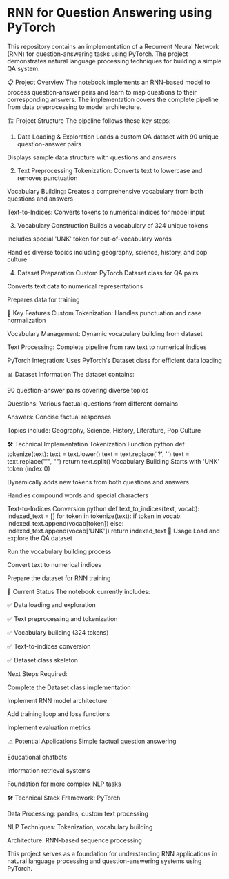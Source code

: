 # RNN for Question Answering using PyTorch
This repository contains an implementation of a Recurrent Neural Network (RNN) for question-answering tasks using PyTorch. The project demonstrates natural language processing techniques for building a simple QA system.

📋 Project Overview
The notebook implements an RNN-based model to process question-answer pairs and learn to map questions to their corresponding answers. The implementation covers the complete pipeline from data preprocessing to model architecture.

🏗️ Project Structure
The pipeline follows these key steps:

1. Data Loading & Exploration
Loads a custom QA dataset with 90 unique question-answer pairs

Displays sample data structure with questions and answers

2. Text Preprocessing
Tokenization: Converts text to lowercase and removes punctuation

Vocabulary Building: Creates a comprehensive vocabulary from both questions and answers

Text-to-Indices: Converts tokens to numerical indices for model input

3. Vocabulary Construction
Builds a vocabulary of 324 unique tokens

Includes special 'UNK' token for out-of-vocabulary words

Handles diverse topics including geography, science, history, and pop culture

4. Dataset Preparation
Custom PyTorch Dataset class for QA pairs

Converts text data to numerical representations

Prepares data for training

🎯 Key Features
Custom Tokenization: Handles punctuation and case normalization

Vocabulary Management: Dynamic vocabulary building from dataset

Text Processing: Complete pipeline from raw text to numerical indices

PyTorch Integration: Uses PyTorch's Dataset class for efficient data loading

📊 Dataset Information
The dataset contains:

90 question-answer pairs covering diverse topics

Questions: Various factual questions from different domains

Answers: Concise factual responses

Topics include: Geography, Science, History, Literature, Pop Culture

🛠️ Technical Implementation
Tokenization Function
python
def tokenize(text):
    text = text.lower()
    text = text.replace('?', '')
    text = text.replace("'", "")
    return text.split()
Vocabulary Building
Starts with 'UNK' token (index 0)

Dynamically adds new tokens from both questions and answers

Handles compound words and special characters

Text-to-Indices Conversion
python
def text_to_indices(text, vocab):
    indexed_text = []
    for token in tokenize(text):
        if token in vocab:
            indexed_text.append(vocab[token])
        else:
            indexed_text.append(vocab['UNK'])
    return indexed_text
🚀 Usage
Load and explore the QA dataset

Run the vocabulary building process

Convert text to numerical indices

Prepare the dataset for RNN training

🔧 Current Status
The notebook currently includes:

✅ Data loading and exploration

✅ Text preprocessing and tokenization

✅ Vocabulary building (324 tokens)

✅ Text-to-indices conversion

✅ Dataset class skeleton

Next Steps Required:

Complete the Dataset class implementation

Implement RNN model architecture

Add training loop and loss functions

Implement evaluation metrics

📈 Potential Applications
Simple factual question answering

Educational chatbots

Information retrieval systems

Foundation for more complex NLP tasks

🛠️ Technical Stack
Framework: PyTorch

Data Processing: pandas, custom text processing

NLP Techniques: Tokenization, vocabulary building

Architecture: RNN-based sequence processing

This project serves as a foundation for understanding RNN applications in natural language processing and question-answering systems using PyTorch.
